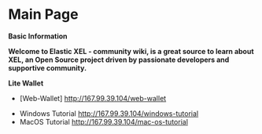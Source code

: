 # Main Page

**Basic Information**

**Welcome to Elastic XEL - community wiki, is a great source to learn about XEL, an Open Source project driven by passionate developers and supportive community.**

**Lite Wallet**
- [Web-Wallet]          http://167.99.39.104/web-wallet 
*  Windows Tutorial http://167.99.39.104/windows-tutorial
*  MacOS Tutorial    http://167.99.39.104/mac-os-tutorial



